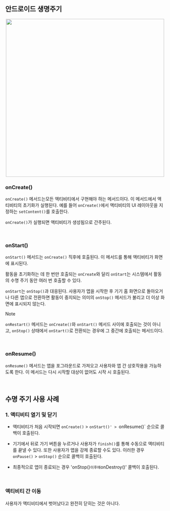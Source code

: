 <p>
<h2>안드로이드 생명주기</h2>  
<p align="center"> <img src="https://developer.android.com/static/codelabs/basic-android-kotlin-compose-activity-lifecycle/img/468988518c270b38_856.png?hl=ko" width="500" height="500"/></p>
    
<h3>onCreate()</h3>

`onCreate()` 메서드는모든 액티비티에서 구현해야 하는 메서드이다. 이 메서드에서 액티비티의 초기화가 실행된다. 예를 들어 `onCreate()`에서 액티비티의 UI 레이아웃을 지정하는 `setContent()`를 호출한다.

`onCreate()`가 실행되면 액티비티가 생성됨으로 간주된다.

<br>

<h3>onStart()</h3>

`onStart()` 메서드는 `onCreate()` 직후에 호출된다. 이 메서드를 통해 액티비티가 화면에 표시된다.

활동을 초기화하는 데 한 번만 호출되는 `onCreate`와 달리 `onStart`는 시스템에서 활동의 수명 주기 동안 여러 번 호출할 수 있다.

`onStart`는 `onStop()`과 대응된다. 사용자가 앱을 시작한 후 기기 홈 화면으로 돌아오거나 다른 앱으로 전환하면 활동이 중지되는 의미의 `onStop()` 메서드가 불리고 더 이상 화면에 표시되지 않는다.

>[!NOTE]
> `onRestart()` 메서드는 `onCreate()`와 `onStart()` 메서드 사이에 호출되는 것이 아니고, `onStop()` 상태에서 `onStart()`로 전환되는 경우에 그 중간에 호출되는 메서드이다.

<br>

<h3>onResume()</h3>

`onResume()` 메서드는 앱을 포그라운드로 가져오고 사용자와 앱 간 상호작용을 가능하도록 한다. 이 메서드는 다시 시작할 대상이 없어도 시작 시 호출된다.

<br>

<h2>수명 주기 사용 사례</h2>

<h3>1. 액티비티 열기 및 닫기</h3>

- 액티비티가 처음 시작되면 `onCreate()` > `onStart()' > `onResume()` 순으로 콜백이 호출된다.
  
- 기기에서 뒤로 가기 버튼을 누르거나 사용자가 `finish()`를 통해 수동으로 액티비티를 끝낼 수 있다. 또한 사용자가 앱을 강제 종료할 수도 있다. 이러한 경우 `onPause()` > `onStop()` 순으로 콜백이 호출된다.

- 최종적으로 앱이 종료되는 경우 'onStop()` 이후에 `onDestroy()' 콜백이 호출된다.

<br>

<h3>액티비티 간 이동</h3>

사용자가 액티비티에서 벗어났다고 완전히 닫히는 것은 아니다.
  
  
</p>

